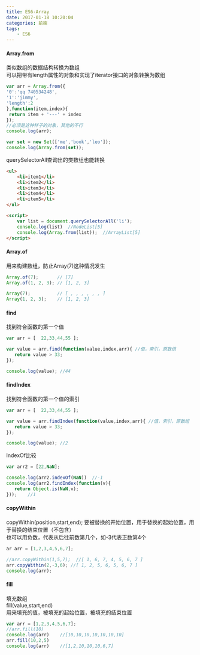 ```yaml
---
title: ES6-Array
date: 2017-01-18 10:20:04
categories: 前端
tags:
    - ES6
---
```

#### Array.from
类似数组的数据结构转换为数组   
可以把带有length属性的对象和实现了iterator接口的对象转换为数组
```javascript
var arr = Array.from({
'0':'qq 740534248',
'1':'jimmy',
'length':2
},function(item,index){
 return item + '---' + index
});
//必须是这种样子的对象，其他的不行
console.log(arr);

var set = new Set(['me','book','leo']);
console.log(Array.from(set));
```
querySelectorAll查询出的类数组也能转换
```html
<ul>
    <li>item1</li>
    <li>item2</li>
    <li>item3</li>
    <li>item4</li>
    <li>item5</li>
</ul>

<script>
    var list = document.querySelectorAll('li');
    console.log(list)  //NodeList[5]
    console.log(Array.from(list));  //ArrayList[5]
</script>
```
#### Array.of
用来构建数组，防止Array(7)这种情况发生
```javascript
Array.of(7);       // [7]
Array.of(1, 2, 3); // [1, 2, 3]

Array(7);          // [ , , , , , , ]
Array(1, 2, 3);    // [1, 2, 3]
```
#### find
找到符合函数的第一个值
```javascript
var arr = [  22,33,44,55 ];

var value = arr.find(function(value,index,arr){ //值，索引，原数组
   return value > 33;
});

console.log(value); //44
```

#### findIndex
找到符合函数的第一个值的索引
```javascript
var arr = [  22,33,44,55 ];

var value = arr.findIndex(function(value,index,arr){ //值，索引，原数组
   return value > 33;
});

console.log(value); //2
```
IndexOf比较
```javascript
var arr2 = [22,NaN];

console.log(arr2.indexOf(NaN))  //-1
console.log(arr2.findIndex(function(v){
   return Object.is(NaN,v);
}));    //1
```
#### copyWithin
copyWithin(position,start,end);
要被替换的开始位置，用于替换的起始位置，用于替换的结束位置（不包含）   
也可以用负数，代表从后往前数第几个，如-3代表正数第4个
```javascript
ar arr = [1,2,3,4,5,6,7];

//arr.copyWithin(1,5,7);  //[ 1, 6, 7, 4, 5, 6, 7 ]
arr.copyWithin(2,-3,6); //[ 1, 2, 5, 6, 5, 6, 7 ]
console.log(arr);
```
#### fill
填充数组   
fill(value,start,end)   
用来填充的值，被填充的起始位置，被填充的结束位置
```javascript
var arr = [1,2,3,4,5,6,7];
//arr.fill(10)
console.log(arr)    //[10,10,10,10,10,10,10]
arr.fill(10,2,5)
console.log(arr)    //[1,2,10,10,10,6,7]
```
